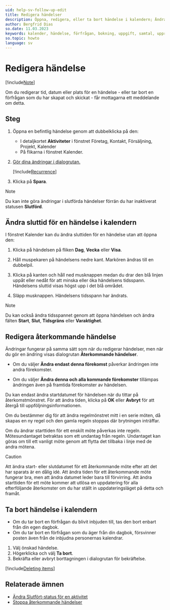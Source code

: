 ```yaml
---
uid: help-sv-follow-up-edit
title: Redigera händelser
description: Öppna, redigera, eller ta bort händelse i kalendern; Ändra sluttid för en händelse i kalendern; Redigera eller ta bort förfrågan; Redigera återkommande händelse
author: Bergfrid Dias
so.date: 11.03.2023
keywords: kalender, händelse, förfrågan, bokning, uppgift, samtal, upprepa, återkomma
so.topic: howto
language: sv
---
```


# Redigera händelse

[!include[Note](includes/note-edit-followup.md)]

Om du redigerar tid, datum eller plats för en händelse - eller tar bort en förfrågan som du har skapat och skickat - får mottagarna ett meddelande om detta.

## Steg

1. Öppna en befintlig händelse genom att dubbelklicka på den:

    * I detaljkortet **Aktiviteter** i fönstret Företag, Kontakt, Försäljning, Projekt, Kalender
    * På flikarna i fönstret Kalender.

2. [Gör dina ändringar i dialogrutan.][3]

    [!include[Recurrence](includes/note-repetition.md)]

3. Klicka på **Spara**.

> [!NOTE]
> Du kan inte göra ändringar i slutförda händelser förrän du har inaktiverat statusen **Slutförd**.

## <a id="change-end" />Ändra sluttid för en händelse i kalendern

I fönstret Kalender kan du ändra sluttiden för en händelse utan att öppna den:

1. Klicka på händelsen på fliken **Dag**, **Vecka** eller **Visa**.

2. Håll muspekaren på händelsens nedre kant. Markören ändras till en dubbelpil.

3. Klicka på kanten och håll ned musknappen medan du drar den blå linjen uppåt eller nedåt för att minska eller öka händelsens tidsspann. Händelsens sluttid visas högst upp i det blå området.

4. Släpp musknappen. Händelsens tidsspann har ändrats.

> [!NOTE]
> Du kan också ändra tidsspannet genom att öppna händelsen och ändra fälten **Start**, **Slut**, **Tidsgräns** eller **Varaktighet**.

## <a id="repeat" />Redigera återkommande händelse

Ändringar fungerar på samma sätt som när du redigerar händelser, men när du gör en ändring visas dialogrutan **Återkommande händelser**.

* Om du väljer **Ändra endast denna förekomst** påverkar ändringen inte andra förekomster.

* Om du väljer **Ändra denna och alla kommande förekomster** tillämpas ändringen även på framtida förekomster av händelsen.

Du kan endast ändra startdatumet för händelsen när du tittar på återkomstmönstret. För att ändra tiden, klicka på **OK** eller **Avbryt** för att återgå till uppföljningsinformationen.

Om du bestämmer dig för att ändra regelmönstret mitt i en serie möten, då skapas en ny regel och den gamla regeln stoppas där brytningen inträffar.

Om du ändrar starttiden för ett enskilt möte påverkas inte regeln. Mötesundantaget betraktas som ett undantag från regeln. Undantaget kan göras om till ett vanligt möte genom att flytta det tillbaka i linje med de andra mötena.

> [!CAUTION]
> Att ändra start- eller slutdatumet för ett återkommande möte efter att det har sparats är en dålig idé. Att ändra tiden för ett återkommande möte fungerar bra, men att ändra datumet leder bara till förvirring. Att ändra starttiden för ett möte kommer att utlösa en uppdatering för alla efterföljande återkomster om du har ställt in uppdateringsläget på detta och framåt.

## <a id="delete" />Ta bort händelse i kalendern

* Om du tar bort en förfrågan du blivit inbjuden till, tas den bort enbart från din egen dagbok.
* Om du tar bort en förfrågan som du äger från din dagbok, försvinner posten även från de inbjudna personernas kalendrar.

1. Välj önskad händelse.
2. Högerklicka och välj **Ta bort**.
3. Bekräfta eller avbryt borttagningen i dialogrutan för bekräftelse.

[!include[Deleting items](../../learn/includes/tip-deletion.md)]

## Relaterade ämnen

* [Ändra Slutfört-status för en aktivitet][2]
* [Stoppa återkommande händelser][5]

<!-- Referenced links -->
[2]: change-completed-status.md
[3]: screen/dialog-for-followups.md
[5]: recurrence/stop.md

<!-- Referenced images -->
